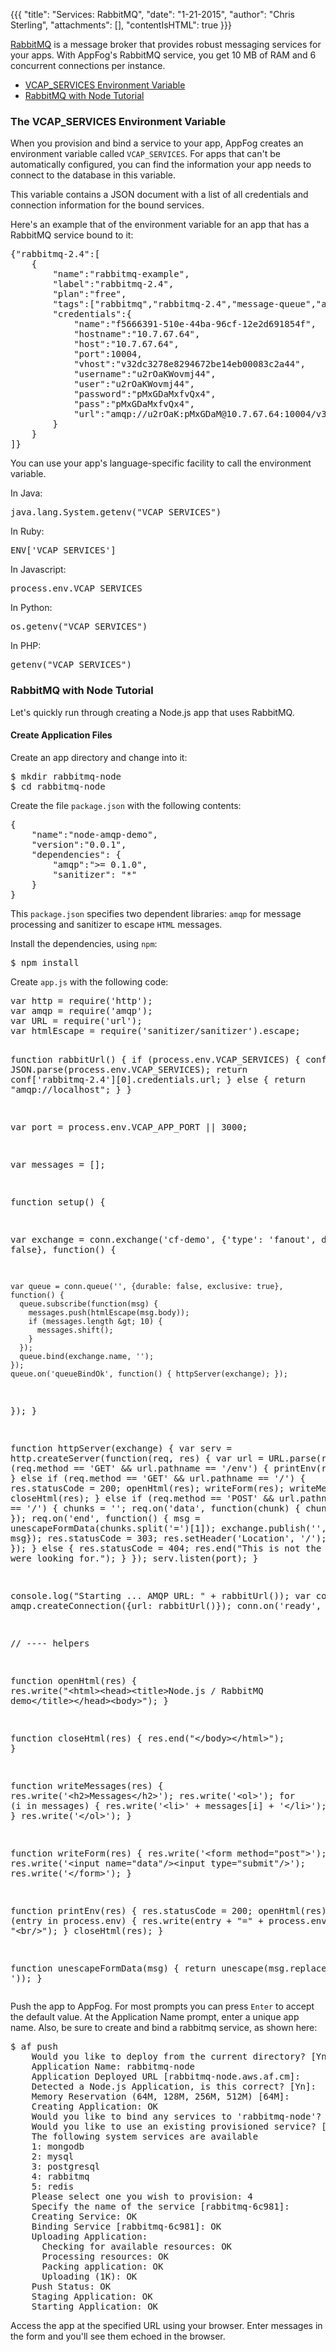{{{
  "title": "Services: RabbitMQ",
  "date": "1-21-2015",
  "author": "Chris Sterling",
  "attachments": [],
  "contentIsHTML": true
}}}

<p><a href="http://www.rabbitmq.com/">RabbitMQ</a> is a message broker that provides robust messaging services for your apps. With AppFog's RabbitMQ service, you get 10 MB of RAM and 6 concurrent connections per instance.</p>
<ul>
<li><a href="#rabbitmq-vcap">VCAP_SERVICES Environment Variable</a></li>
<li><a href="#rabbitmq-node-tutorial">RabbitMQ with Node Tutorial</a></li>
</ul>
<h3 id="rabbitmq-vcap">The VCAP_SERVICES Environment Variable</h3>
<p>When you provision and bind a service to your app, AppFog creates an environment variable called <code>VCAP_SERVICES</code>. For apps that can't be automatically configured, you can find the information your app needs to connect to the database in this variable.</p>
<p>This variable contains a JSON document with a list of all credentials and connection information for the bound services.</p>
<p>Here's an example that of the environment variable for an app that has a RabbitMQ service bound to it:</p>
<pre>{"rabbitmq-2.4":[
    {
        "name":"rabbitmq-example",
        "label":"rabbitmq-2.4",
        "plan":"free",
        "tags":["rabbitmq","rabbitmq-2.4","message-queue","amqp"],
        "credentials":{
            "name":"f5666391-510e-44ba-96cf-12e2d691854f",
            "hostname":"10.7.67.64",
            "host":"10.7.67.64",
            "port":10004,
            "vhost":"v32dc3278e8294672be14eb00083c2a44",
            "username":"u2rOaKWovmj44",
            "user":"u2rOaKWovmj44",
            "password":"pMxGDaMxfvQx4",
            "pass":"pMxGDaMxfvQx4",
            "url":"amqp://u2rOaK:pMxGDaM@10.7.67.64:10004/v32dc327"
        }
    }
]}
</pre>
<p>You can use your app's language-specific facility to call the environment variable.</p>
<p>In Java:</p>
<pre>java.lang.System.getenv("VCAP_SERVICES")
</pre>
<p>In Ruby:</p>
<pre>ENV['VCAP_SERVICES']
</pre>
<p>In Javascript:</p>
<pre>process.env.VCAP_SERVICES
</pre>
<p>In Python:</p>
<pre>os.getenv("VCAP_SERVICES")
</pre>
<p>In PHP:</p>
<pre>getenv("VCAP_SERVICES")
</pre>
<h3 id="rabbitmq-node-tutorial">RabbitMQ with Node Tutorial</h3>
<p>Let's quickly run through creating a Node.js app that uses RabbitMQ.</p>
<h4>Create Application Files</h4>
<p>Create an app directory and change into it:</p>
<pre>$ mkdir rabbitmq-node
$ cd rabbitmq-node
</pre>
<p>Create the file <code>package.json</code> with the following contents:</p>
<pre>{
    "name":"node-amqp-demo",
    "version":"0.0.1",
    "dependencies": {
        "amqp":"&gt;= 0.1.0",
        "sanitizer": "*"
    }
}
</pre>
<p>This <code>package.json</code> specifies two dependent libraries: <code>amqp</code> for message processing and sanitizer to escape <code>HTML</code> messages.</p>
<p>Install the dependencies, using <code>npm</code>:</p>
<pre>$ npm install
</pre>
<p>Create <code>app.js</code> with the following code:</p>
<pre>var http = require('http');
var amqp = require('amqp');
var URL = require('url');
var htmlEscape = require('sanitizer/sanitizer').escape;

function rabbitUrl() {
  if (process.env.VCAP_SERVICES) {
    conf = JSON.parse(process.env.VCAP_SERVICES);
    return conf['rabbitmq-2.4'][0].credentials.url;
  }
  else {
    return "amqp://localhost";
  }
}

var port = process.env.VCAP_APP_PORT || 3000;

var messages = [];

function setup() {

  var exchange = conn.exchange('cf-demo', {'type': 'fanout', durable: false}, function() {

    var queue = conn.queue('', {durable: false, exclusive: true},
    function() {
      queue.subscribe(function(msg) {
        messages.push(htmlEscape(msg.body));
        if (messages.length &gt; 10) {
          messages.shift();
        }
      });
      queue.bind(exchange.name, '');
    });
    queue.on('queueBindOk', function() { httpServer(exchange); });
  });
}

function httpServer(exchange) {
  var serv = http.createServer(function(req, res) {
    var url = URL.parse(req.url);
    if (req.method == 'GET' &amp;&amp; url.pathname == '/env') {
      printEnv(res);
    }
    else if (req.method == 'GET' &amp;&amp; url.pathname == '/') {
      res.statusCode = 200;
      openHtml(res);
      writeForm(res);
      writeMessages(res);
      closeHtml(res);
    }
    else if (req.method == 'POST' &amp;&amp; url.pathname == '/') {
      chunks = '';
      req.on('data', function(chunk) { chunks += chunk; });
      req.on('end', function() {
        msg = unescapeFormData(chunks.split('=')[1]);
        exchange.publish('', {body: msg});
        res.statusCode = 303;
        res.setHeader('Location', '/');
        res.end();
      });
    }
    else {
      res.statusCode = 404;
      res.end("This is not the page you were looking for.");
    }
  });
  serv.listen(port);
}

console.log("Starting ... AMQP URL: " + rabbitUrl());
var conn = amqp.createConnection({url: rabbitUrl()});
conn.on('ready', setup);

// ---- helpers

function openHtml(res) {
  res.write("&lt;html&gt;&lt;head&gt;&lt;title&gt;Node.js / RabbitMQ demo&lt;/title&gt;&lt;/head&gt;&lt;body&gt;");
}

function closeHtml(res) {
  res.end("&lt;/body&gt;&lt;/html&gt;");
}

function writeMessages(res) {
  res.write('&lt;h2&gt;Messages&lt;/h2&gt;');
  res.write('&lt;ol&gt;');
  for (i in messages) {
    res.write('&lt;li&gt;' + messages[i] + '&lt;/li&gt;');
  }
  res.write('&lt;/ol&gt;');
}

function writeForm(res) {
  res.write('&lt;form method="post"&gt;');
  res.write('&lt;input name="data"/&gt;&lt;input type="submit"/&gt;');
  res.write('&lt;/form&gt;');
}

function printEnv(res) {
  res.statusCode = 200;
  openHtml(res);
  for (entry in process.env) {
    res.write(entry + "=" + process.env[entry] + "&lt;br/&gt;");
  }
  closeHtml(res);
}

function unescapeFormData(msg) {
  return unescape(msg.replace('+', ' '));
}
</pre>
<p>Push the app to AppFog. For most prompts you can press <code>Enter</code> to accept the default value. At the Application Name prompt, enter a unique app name. Also, be sure to create and bind a rabbitmq service, as shown here:</p>
<pre>$ af push
    Would you like to deploy from the current directory? [Yn]:
    Application Name: rabbitmq-node
    Application Deployed URL [rabbitmq-node.aws.af.cm]:
    Detected a Node.js Application, is this correct? [Yn]:
    Memory Reservation (64M, 128M, 256M, 512M) [64M]:
    Creating Application: OK
    Would you like to bind any services to 'rabbitmq-node'? [yN]: y
    Would you like to use an existing provisioned service? [yN]: n
    The following system services are available
    1: mongodb
    2: mysql
    3: postgresql
    4: rabbitmq
    5: redis
    Please select one you wish to provision: 4
    Specify the name of the service [rabbitmq-6c981]:
    Creating Service: OK
    Binding Service [rabbitmq-6c981]: OK
    Uploading Application:
      Checking for available resources: OK
      Processing resources: OK
      Packing application: OK
      Uploading (1K): OK
    Push Status: OK
    Staging Application: OK
    Starting Application: OK
</pre>
<p>Access the app at the specified URL using your browser. Enter messages in the form and you'll see them echoed in the browser.</p>
